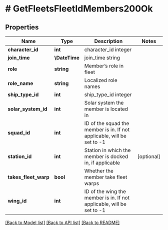 # # GetFleetsFleetIdMembers200Ok

## Properties

Name | Type | Description | Notes
------------ | ------------- | ------------- | -------------
**character_id** | **int** | character_id integer |
**join_time** | **\DateTime** | join_time string |
**role** | **string** | Member’s role in fleet |
**role_name** | **string** | Localized role names |
**ship_type_id** | **int** | ship_type_id integer |
**solar_system_id** | **int** | Solar system the member is located in |
**squad_id** | **int** | ID of the squad the member is in. If not applicable, will be set to -1 |
**station_id** | **int** | Station in which the member is docked in, if applicable | [optional]
**takes_fleet_warp** | **bool** | Whether the member take fleet warps |
**wing_id** | **int** | ID of the wing the member is in. If not applicable, will be set to -1 |

[[Back to Model list]](../../README.md#models) [[Back to API list]](../../README.md#endpoints) [[Back to README]](../../README.md)
